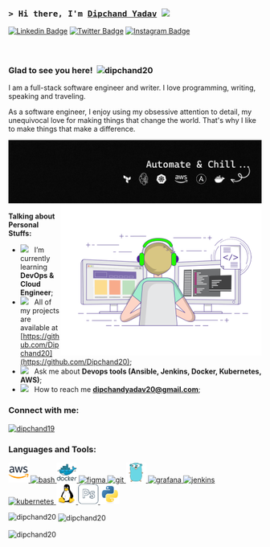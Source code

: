 ### <samp>&gt; Hi there, I'm <a href="https://gkassym.netlify.app" target="_blank">Dipchand Yadav</a> <img src="https://media.giphy.com/media/hvRJCLFzcasrR4ia7z/giphy.gif" width="25"> </samp>
[![Linkedin Badge](https://img.shields.io/badge/-LinkedIn-0e76a8?style=flat-square&logo=Linkedin&logoColor=white)](https://linkedin.com/in/dipchand20)
[![Twitter Badge](https://img.shields.io/badge/-Twitter-00acee?style=flat-square&logo=Twitter&logoColor=white)](https://twitter.com/dipchand20)
[![Instagram Badge](https://img.shields.io/badge/-Instagram-e4405f?style=flat-square&logo=Instagram&logoColor=white)](https://instagram.com/dipchand19)

### &nbsp;  <p align="left">Glad to see you here! &nbsp;<img src="https://komarev.com/ghpvc/?username=dipchand20&label=Profile%20views&color=0e75b6&style=flat" alt="dipchand20" /> </p>

I am a full-stack software engineer and writer. I love programming, writing, speaking and traveling.

As a software engineer, I enjoy using my obsessive attention to detail, my unequivocal love for making things that change the world. That's why I like to make things that make a difference.
<div align="center"> <img src="https://github.com/Dipchand20/Dipchand20/blob/main/Untitled-2.png"> </div>
<img align="right" alt="Coding" width="400" src="https://raw.githubusercontent.com/devSouvik/devSouvik/master/gif3.gif">


**Talking about Personal Stuffs:**

- <img src="https://github.com/Gapur/Gapur/blob/main/assets/developer.gif?raw=true" width="21" />&nbsp;&nbsp; I’m currently learning **DevOps & Cloud Engineer**;
- <img src="https://github.com/Gapur/Gapur/blob/main/assets/lightning.gif?raw=true" width="21" />&nbsp;&nbsp;  All of my projects are available at [https://github.com/Dipchand20](https://github.com/Dipchand20);
- <img src="https://github.com/Gapur/Gapur/blob/main/assets/message.gif?raw=true" width="21" />&nbsp;&nbsp; Ask me about **Devops tools (Ansible, Jenkins, Docker, Kubernetes, AWS)**;
- <img src="https://github.com/Gapur/Gapur/blob/main/assets/letterbox.gif?raw=true" width="21" />&nbsp;&nbsp; How to reach me **dipchandyadav20@gmail.com**;


<h3 align="left">Connect with me:</h3>
<p align="left">

<a href="" target="blank"><img align="center" src="https://raw.githubusercontent.com/rahuldkjain/github-profile-readme-generator/master/src/images/icons/Social/instagram.svg" alt="dipchand19" height="30" width="40" /></a>
</p>

<h3 align="left">Languages and Tools:</h3>
<p align="left"> <a href="https://aws.amazon.com" target="_blank" rel="noreferrer"> <img src="https://raw.githubusercontent.com/devicons/devicon/master/icons/amazonwebservices/amazonwebservices-original-wordmark.svg" alt="aws" width="40" height="40"/> </a> <a href="https://www.gnu.org/software/bash/" target="_blank" rel="noreferrer"> <img src="https://www.vectorlogo.zone/logos/gnu_bash/gnu_bash-icon.svg" alt="bash" width="40" height="40"/> </a> <a href="https://www.docker.com/" target="_blank" rel="noreferrer"> <img src="https://raw.githubusercontent.com/devicons/devicon/master/icons/docker/docker-original-wordmark.svg" alt="docker" width="40" height="40"/> </a> <a href="https://www.figma.com/" target="_blank" rel="noreferrer"> <img src="https://www.vectorlogo.zone/logos/figma/figma-icon.svg" alt="figma" width="40" height="40"/> </a> <a href="https://git-scm.com/" target="_blank" rel="noreferrer"> <img src="https://www.vectorlogo.zone/logos/git-scm/git-scm-icon.svg" alt="git" width="40" height="40"/> </a> <a href="https://golang.org" target="_blank" rel="noreferrer"> <img src="https://raw.githubusercontent.com/devicons/devicon/master/icons/go/go-original.svg" alt="go" width="40" height="40"/> </a> <a href="https://grafana.com" target="_blank" rel="noreferrer"> <img src="https://www.vectorlogo.zone/logos/grafana/grafana-icon.svg" alt="grafana" width="40" height="40"/> </a> <a href="https://www.jenkins.io" target="_blank" rel="noreferrer"> <img src="https://www.vectorlogo.zone/logos/jenkins/jenkins-icon.svg" alt="jenkins" width="40" height="40"/> </a> <a href="https://kubernetes.io" target="_blank" rel="noreferrer"> <img src="https://www.vectorlogo.zone/logos/kubernetes/kubernetes-icon.svg" alt="kubernetes" width="40" height="40"/> </a> <a href="https://www.linux.org/" target="_blank" rel="noreferrer"> <img src="https://raw.githubusercontent.com/devicons/devicon/master/icons/linux/linux-original.svg" alt="linux" width="40" height="40"/> </a> <a href="https://www.photoshop.com/en" target="_blank" rel="noreferrer"> <img src="https://raw.githubusercontent.com/devicons/devicon/master/icons/photoshop/photoshop-line.svg" alt="photoshop" width="40" height="40"/> </a> <a href="https://www.python.org" target="_blank" rel="noreferrer"> <img src="https://raw.githubusercontent.com/devicons/devicon/master/icons/python/python-original.svg" alt="python" width="40" height="40"/> </a> </p>

<p><img align="left" src="https://github-readme-stats.vercel.app/api/top-langs?username=dipchand20&show_icons=true&locale=en&layout=compact" alt="dipchand20" /></p>

<p>&nbsp;<img align="center" src="https://github-readme-stats.vercel.app/api?username=dipchand20&show_icons=true&locale=en" alt="dipchand20" /></p>

<p><img align="center" src="https://github-readme-streak-stats.herokuapp.com/?user=dipchand20&" alt="dipchand20" /></p>
